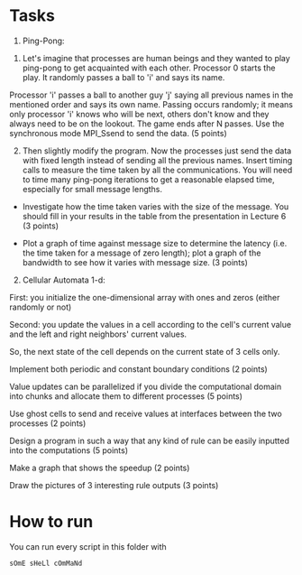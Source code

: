 # Tasks

1) Ping-Pong:  

1. Let's imagine that processes are human beings and they wanted to play ping-pong to get acquainted with each other. Processor 0 starts the play. It randomly passes a ball to 'i' and says its name.

Processor 'i' passes a ball to another guy 'j' saying all previous names in the mentioned order and says its own name. Passing occurs randomly; it means only processor 'i' knows who will be next, others don't know and they always need to be on the lookout. The game ends after N passes. Use the synchronous mode MPI_Ssend to send the data. (5 points)

2. Then slightly modify the program. Now the processes just send the data with fixed length instead of sending all the previous names. Insert timing calls to measure the time taken by all the communications. You will need to time many ping-pong iterations to get a reasonable elapsed time, especially for small message lengths.

- Investigate how the time taken varies with the size of the message. You should fill in your results in the table from the presentation in Lecture 6 (3 points)

- Plot a graph of time against message size to determine the latency (i.e. the time taken for a message of zero length); plot a graph of the bandwidth to see how it varies with message size. (3 points)

2) Cellular Automata 1-d:

First: you initialize the one-dimensional array with ones and zeros (either randomly or not)

Second: you update the values in a cell according to the cell's current value and the left and right neighbors' current values.

So, the next state of the cell depends on the current state of 3 cells only.

Implement both periodic and constant boundary conditions (2 points)

Value updates can be parallelized if you divide the computational domain into chunks and allocate them to different processes (5 points)

Use ghost cells to send and receive values at interfaces between the two processes (2 points)

Design a program in such a way that any kind of rule can be easily inputted into the computations (5 points)

Make a graph that shows the speedup (2 points)

Draw the pictures of 3 interesting rule outputs (3 points)

# How to run
You can run every script in this folder with
```
sOmE sHeLl cOmMaNd
```
